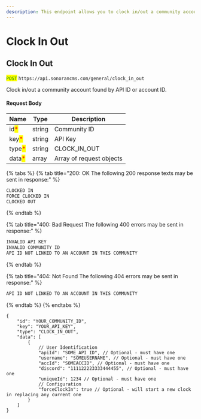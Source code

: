 ```yaml
---
description: This endpoint allows you to clock in/out a community account.
---
```


# Clock In Out

## Clock In Out

<mark style="color:green;">`POST`</mark> `https://api.sonorancms.com/general/clock_in_out`

Clock in/out a community account found by API ID or account ID.

#### Request Body

| Name                                   | Type   | Description                |
| -------------------------------------- | ------ | -------------------------- |
| id<mark style="color:red;">\*</mark>   | string | Community ID               |
| key<mark style="color:red;">\*</mark>  | string | API Key                    |
| type<mark style="color:red;">\*</mark> | string | CLOCK\_I&#x4E;_\__&#x4F;UT |
| data<mark style="color:red;">\*</mark> | array  | Array of request objects   |

{% tabs %}
{% tab title="200: OK The following 200 response texts may be sent in response:" %}
```javascript
CLOCKED IN
FORCE CLOCKED IN
CLOCKED OUT
```
{% endtab %}

{% tab title="400: Bad Request The following 400 errors may be sent in response:" %}
```javascript
INVALID API KEY
INVALID COMMUNITY ID
API ID NOT LINKED TO AN ACCOUNT IN THIS COMMUNITY
```
{% endtab %}

{% tab title="404: Not Found The following 404 errors may be sent in response:" %}
```javascript
API ID NOT LINKED TO AN ACCOUNT IN THIS COMMUNITY
```
{% endtab %}
{% endtabs %}

```
{
    "id": "YOUR_COMMUNITY_ID",
    "key": "YOUR_API_KEY",
    "type": "CLOCK_IN_OUT",
    "data": [
        {
            // User Identification
            "apiId": "SOME_API_ID", // Optional - must have one
            "username": "SOMEUSERNAME", // Optional - must have one
            "accId": "SOMEACCID", // Optional - must have one
            "discord": "111122223333444455", // Optional - must have one
            "uniqueId": 1234 // Optional - must have one
            // Configuration
            "forceClockIn": true // Optional - will start a new clock in replacing any current one
        }
    ]
}
```
